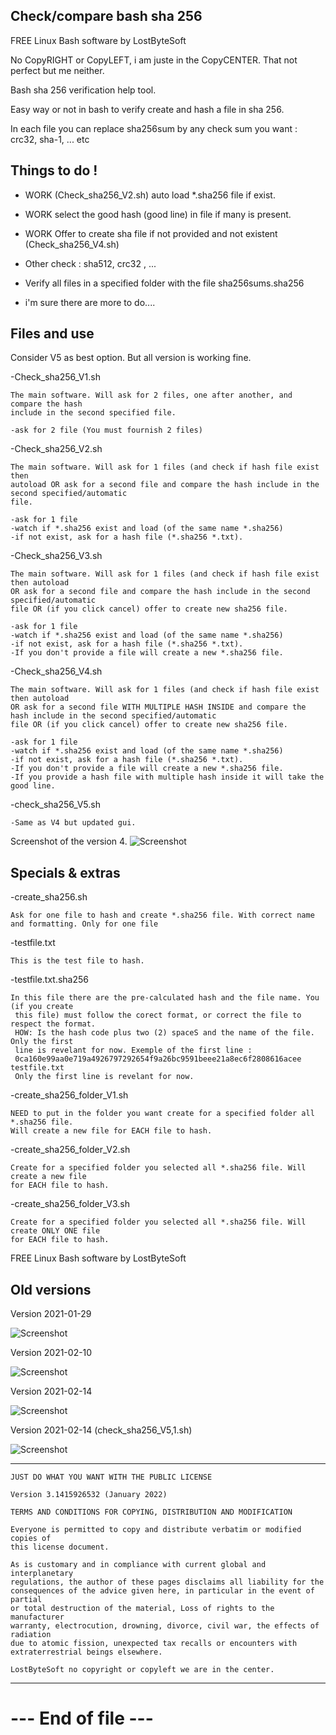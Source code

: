 
Check/compare bash sha 256 
--------------------------------------------------------------------

FREE Linux Bash software by LostByteSoft

No CopyRIGHT or CopyLEFT, i am juste in the CopyCENTER. That not perfect but me neither.

Bash sha 256 verification help tool.

Easy way or not in bash to verify create and hash a file in sha 256.

In each file you can replace sha256sum by any check sum you want : crc32, sha-1, ... etc


Things to do !
--------------------------------------------------------------------

* WORK (Check_sha256_V2.sh) auto load *.sha256 file if exist.
* WORK select the good hash (good line) in file if many is present.
* WORK Offer to create sha file if not provided and not existent (Check_sha256_V4.sh)
* Other check : sha512, crc32 , ...
* Verify all files in a specified folder with the file sha256sums.sha256


* i'm sure there are more to do....

Files and use
--------------------------------------------------------------------

Consider V5 as best option. But all version is working fine.

-Check_sha256_V1.sh

	The main software. Will ask for 2 files, one after another, and compare the hash
	include in the second specified file.
	
	-ask for 2 file (You must fournish 2 files)

-Check_sha256_V2.sh

	The main software. Will ask for 1 files (and check if hash file exist then
	autoload OR ask for a second file and compare the hash include in the second specified/automatic
	file.
	
	-ask for 1 file
	-watch if *.sha256 exist and load (of the same name *.sha256)
	-if not exist, ask for a hash file (*.sha256 *.txt).
	
-Check_sha256_V3.sh

	The main software. Will ask for 1 files (and check if hash file exist then autoload
	OR ask for a second file and compare the hash include in the second specified/automatic
	file OR (if you click cancel) offer to create new sha256 file.
	
	-ask for 1 file
	-watch if *.sha256 exist and load (of the same name *.sha256)	
	-if not exist, ask for a hash file (*.sha256 *.txt).
	-If you don't provide a file will create a new *.sha256 file.
	
-Check_sha256_V4.sh

	The main software. Will ask for 1 files (and check if hash file exist then autoload
	OR ask for a second file WITH MULTIPLE HASH INSIDE and compare the hash include in the second specified/automatic
	file OR (if you click cancel) offer to create new sha256 file.
	
	-ask for 1 file
	-watch if *.sha256 exist and load (of the same name *.sha256)	
	-if not exist, ask for a hash file (*.sha256 *.txt).
	-If you don't provide a file will create a new *.sha256 file.
	-If you provide a hash file with multiple hash inside it will take the good line.
	
-check_sha256_V5.sh

	-Same as V4 but updated gui.


Screenshot of the version 4.
![Screenshot](img/Picture_8.jpg)


Specials & extras
--------------------------------------------------------------------

-create_sha256.sh

	Ask for one file to hash and create *.sha256 file. With correct name 
	and formatting. Only for one file

-testfile.txt

	This is the test file to hash.

-testfile.txt.sha256

	In this file there are the pre-calculated hash and the file name. You (if you create
	 this file) must follow the corect format, or correct the file to respect the format. 
	 HOW: Is the hash code plus two (2) spaceS and the name of the file. Only the first 
	 line is revelant for now. Exemple of the first line : 
	 0ca160e99aa0e719a4926797292654f9a26bc9591beee21a8ec6f2808616acee  testfile.txt 
	 Only the first line is revelant for now.


-create_sha256_folder_V1.sh

	NEED to put in the folder you want create for a specified folder all *.sha256 file.
	Will create a new file for EACH file to hash.

-create_sha256_folder_V2.sh

	Create for a specified folder you selected all *.sha256 file. Will create a new file 
	for EACH file to hash.
	
-create_sha256_folder_V3.sh

	Create for a specified folder you selected all *.sha256 file. Will create ONLY ONE file 
	for EACH file to hash.


FREE Linux Bash software by LostByteSoft

Old versions
--------------------------------------------------------------------


Version 2021-01-29

![Screenshot](img/Picture_5.jpg)


Version 2021-02-10

![Screenshot](img/Picture_6.jpg)


Version 2021-02-14

![Screenshot](img/Picture_7.jpg)


Version 2021-02-14 (check_sha256_V5,1.sh)

![Screenshot](img/Picture_9.png)

--------------------------------------------------------------------

	JUST DO WHAT YOU WANT WITH THE PUBLIC LICENSE

	Version 3.1415926532 (January 2022)

	TERMS AND CONDITIONS FOR COPYING, DISTRIBUTION AND MODIFICATION
   
	Everyone is permitted to copy and distribute verbatim or modified copies of
	this license document.

	As is customary and in compliance with current global and interplanetary
	regulations, the author of these pages disclaims all liability for the
	consequences of the advice given here, in particular in the event of partial
	or total destruction of the material, Loss of rights to the manufacturer
	warranty, electrocution, drowning, divorce, civil war, the effects of radiation
	due to atomic fission, unexpected tax recalls or encounters with
	extraterrestrial beings elsewhere.

	LostByteSoft no copyright or copyleft we are in the center.

--------------------------------------------------------------------
# --- End of file ---

